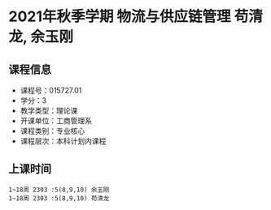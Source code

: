 # 2021年秋季学期 物流与供应链管理 苟清龙, 余玉刚






## 课程信息

- 课程号：015727.01
- 学分：3
- 教学类型：理论课
- 开课单位：工商管理系
- 课程类别：专业核心
- 课程层次：本科计划内课程

## 上课时间

```
1~18周 2303 :5(8,9,10) 余玉刚
1~18周 2303 :5(8,9,10) 苟清龙
```

